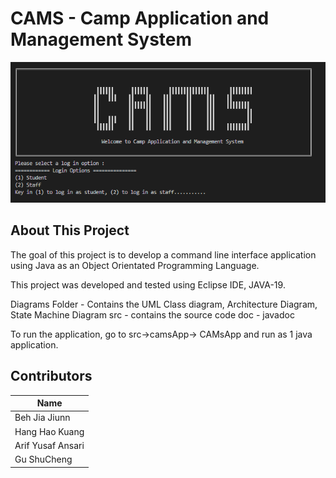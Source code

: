 # CAMS - Camp Application and Management System

<p align="center">
  <img src="./Diagrams/loginPortal.png" alt="Login Portal" width="800"/>
</p>


## About This Project ##

The goal of this project is to develop a command line interface application using Java as an Object Orientated Programming Language.

This project was developed and tested using Eclipse IDE, JAVA-19. 


Diagrams Folder - Contains the UML Class diagram, Architecture Diagram, State Machine Diagram
src - contains the source code
doc - javadoc


To run the application, go to src->camsApp-> CAMsApp and run as 1 java application.

## Contributors ##
| Name |              
|---|
|Beh Jia Jiunn |
|Hang Hao Kuang |   
|Arif Yusaf Ansari |  
|Gu ShuCheng|





